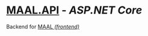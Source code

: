 # [MAAL.API](https://api.maal.dev) - _ASP.NET Core_

Backend for [MAAL _(frontend)_](https://github.com/MathiasFrost/MAAL)
